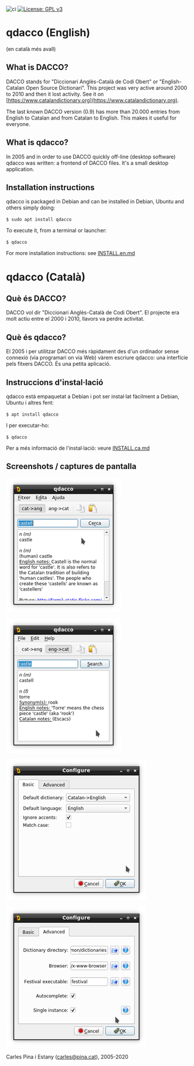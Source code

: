 ![ci](https://github.com/cpina/qdacco/workflows/ci/badge.svg)
[![License: GPL v3](https://img.shields.io/badge/License-GPLv3-blue.svg)](https://www.gnu.org/licenses/gpl-3.0)

# qdacco (English)
(en català més avall)

## What is DACCO?
DACCO stands for "Diccionari Anglès-Català de Codi Obert" or "English-Catalan Open Source Dictionari". This project was very active around 2000 to 2010 and then it lost activity. See it on [https://www.catalandictionary.org](https://www.catalandictionary.org).

The last known DACCO version (0.9) has more than 20.000 entries from English to Catalan and from Catalan to English. This makes it useful for everyone.

## What is qdacco?
In 2005 and in order to use DACCO quickly off-line (desktop software) qdacco was written: a frontend of DACCO files. It's a small desktop application.

## Installation instructions
qdacco is packaged in Debian and can be installed in Debian, Ubuntu and others simply doing:

`$ sudo apt install qdacco`

To execute it, from a terminal or launcher:

`$ qdacco`

For more installation instructions: see [INSTALL.en.md](INSTALL.en.md)

# qdacco (Català)
## Què és DACCO?
DACCO vol dir "Diccionari Anglès-Català de Codi Obert". El projecte era molt actiu entre el 2000 i 2010, llavors va perdre activitat.

## Què és qdacco?
El 2005 i per utilitzar DACCO més ràpidament des d'un ordinador sense connexió (via programari on via Web) vàrem escriure qdacco: una interfície pels fitxers DACCO. És una petita aplicació.

## Instruccions d'instal·lació
qdacco està empaquetat a Debian i pot ser instal·lat fàcilment a Debian, Ubuntu i altres fent:

`$ apt install qdacco`

I per executar-ho:

`$ qdacco`

Per a més informació de l'instal·lació: veure [INSTALL.ca.md](INSTALL.ca.md)


## Screenshots / captures de pantalla

![qdacco](docs/images/cat-to-eng.png)

![qdacco](docs/images/eng-to-cat.png)

![qdacco](docs/images/preferences-basic.png)

![qdacco](docs/images/preferences-advanced.png)

Carles Pina i Estany (carles@pina.cat), 2005-2020
